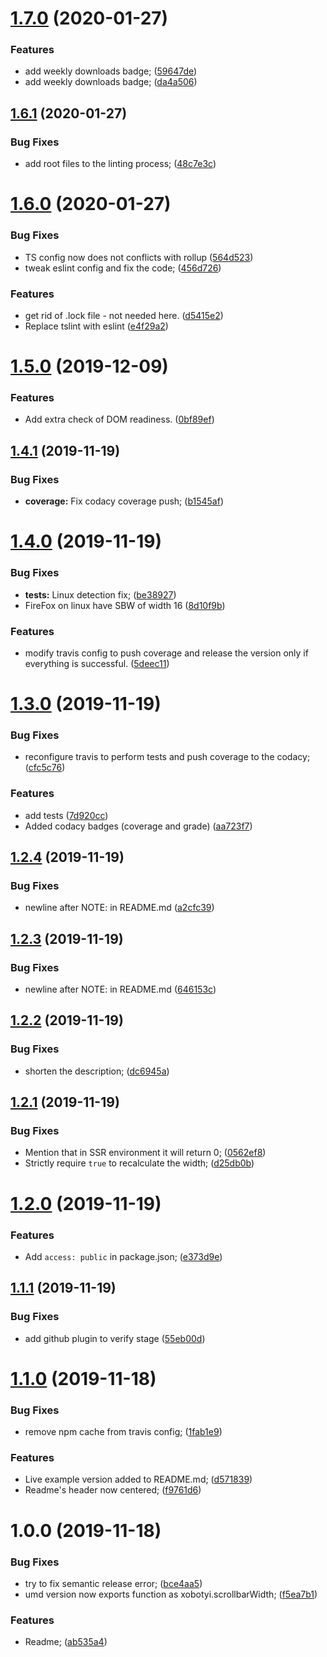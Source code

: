 # [1.7.0](https://github.com/xobotyi/scrollbar-width/compare/v1.6.1...v1.7.0) (2020-01-27)


### Features

* add weekly downloads badge; ([59647de](https://github.com/xobotyi/scrollbar-width/commit/59647de964f6f87936d61d7f876f518c8b1ff66a))
* add weekly downloads badge; ([da4a506](https://github.com/xobotyi/scrollbar-width/commit/da4a5063c02c93a72580627b843967071d2b185f))

## [1.6.1](https://github.com/xobotyi/scrollbar-width/compare/v1.6.0...v1.6.1) (2020-01-27)


### Bug Fixes

* add root files to the linting process; ([48c7e3c](https://github.com/xobotyi/scrollbar-width/commit/48c7e3ce24f4adce1bc6411fece4084d7a0ead3f))

# [1.6.0](https://github.com/xobotyi/scrollbar-width/compare/v1.5.0...v1.6.0) (2020-01-27)


### Bug Fixes

* TS config now does not conflicts with rollup ([564d523](https://github.com/xobotyi/scrollbar-width/commit/564d523f3f9b5d578cfcbc15b966b59dbda2dd0c))
* tweak eslint config and fix the code; ([456d726](https://github.com/xobotyi/scrollbar-width/commit/456d72636ded5833a18ab7d5d20e56c9dea120ef))


### Features

* get rid of .lock file - not needed here. ([d5415e2](https://github.com/xobotyi/scrollbar-width/commit/d5415e2053b3f2920891379e318a6654ed7171c3))
* Replace tslint with eslint ([e4f29a2](https://github.com/xobotyi/scrollbar-width/commit/e4f29a2f79b5c0d673c0cfdf7727915d2604c940))

# [1.5.0](https://github.com/xobotyi/scrollbar-width/compare/v1.4.1...v1.5.0) (2019-12-09)


### Features

* Add extra check of DOM readiness. ([0bf89ef](https://github.com/xobotyi/scrollbar-width/commit/0bf89efbf1344c772f5766f14fc60722c9c077a8))

## [1.4.1](https://github.com/xobotyi/scrollbar-width/compare/v1.4.0...v1.4.1) (2019-11-19)


### Bug Fixes

* **coverage:** Fix codacy coverage push; ([b1545af](https://github.com/xobotyi/scrollbar-width/commit/b1545afa2c4c3c6d15fdd6404af5aa9e4d59f649))

# [1.4.0](https://github.com/xobotyi/scrollbar-width/compare/v1.3.0...v1.4.0) (2019-11-19)


### Bug Fixes

* **tests:** Linux detection fix; ([be38927](https://github.com/xobotyi/scrollbar-width/commit/be389270341acd650bd1bd81885dfd027b0626fe))
* FireFox on linux have SBW of width 16 ([8d10f9b](https://github.com/xobotyi/scrollbar-width/commit/8d10f9b0fd2c1ce198484dbc94a27d0521e19aa2))


### Features

* modify travis config to push coverage and release the version only if everything is successful. ([5deec11](https://github.com/xobotyi/scrollbar-width/commit/5deec119ee9eaf771a7cc24c94566b2bbc0d8fdf))

# [1.3.0](https://github.com/xobotyi/scrollbar-width/compare/v1.2.4...v1.3.0) (2019-11-19)


### Bug Fixes

* reconfigure travis to perform tests and push coverage to the codacy; ([cfc5c76](https://github.com/xobotyi/scrollbar-width/commit/cfc5c760a2390aede38f1231e188ec3dfea457ad))


### Features

* add tests ([7d920cc](https://github.com/xobotyi/scrollbar-width/commit/7d920cc621cea0124561afa6d25c8a2a398ff646))
* Added codacy badges (coverage and grade) ([aa723f7](https://github.com/xobotyi/scrollbar-width/commit/aa723f7a58a04f3b067516f27397489993f1ecd3))

## [1.2.4](https://github.com/xobotyi/scrollbar-width/compare/v1.2.3...v1.2.4) (2019-11-19)


### Bug Fixes

* newline after NOTE: in README.md ([a2cfc39](https://github.com/xobotyi/scrollbar-width/commit/a2cfc39bde150e89867462b6c74c9e0b74dc8a93))

## [1.2.3](https://github.com/xobotyi/scrollbar-width/compare/v1.2.2...v1.2.3) (2019-11-19)


### Bug Fixes

* newline after NOTE: in README.md ([646153c](https://github.com/xobotyi/scrollbar-width/commit/646153cc3e4fb43122b629739d1ebcd98b0573cf))

## [1.2.2](https://github.com/xobotyi/scrollbar-width/compare/v1.2.1...v1.2.2) (2019-11-19)


### Bug Fixes

* shorten the description; ([dc6945a](https://github.com/xobotyi/scrollbar-width/commit/dc6945a717cd6ea22bc1e877a9571d387ea0f4b8))

## [1.2.1](https://github.com/xobotyi/scrollbar-width/compare/v1.2.0...v1.2.1) (2019-11-19)


### Bug Fixes

* Mention that in SSR environment it will return 0; ([0562ef8](https://github.com/xobotyi/scrollbar-width/commit/0562ef809177896b6db8b16f3bfadd4b6b2962a9))
* Strictly require `true` to recalculate the width; ([d25db0b](https://github.com/xobotyi/scrollbar-width/commit/d25db0b968bce67fe5b27bd92e65c1d71c99ea9f))

# [1.2.0](https://github.com/xobotyi/scrollbar-width/compare/v1.1.1...v1.2.0) (2019-11-19)


### Features

* Add `access: public` in package.json; ([e373d9e](https://github.com/xobotyi/scrollbar-width/commit/e373d9e582b78b2b01f67adb3c1feccb7f573c85))

## [1.1.1](https://github.com/xobotyi/scrollbar-width/compare/v1.1.0...v1.1.1) (2019-11-19)


### Bug Fixes

* add github plugin to verify stage ([55eb00d](https://github.com/xobotyi/scrollbar-width/commit/55eb00d557565ac891c99c486abe4c4ccb6e6d5a))

# [1.1.0](https://github.com/xobotyi/scrollbar-width/compare/v1.0.0...v1.1.0) (2019-11-18)


### Bug Fixes

* remove npm cache from travis config; ([1fab1e9](https://github.com/xobotyi/scrollbar-width/commit/1fab1e9c986206751c2275ce93cd7a89c8a80a3d))


### Features

* Live example version added to README.md; ([d571839](https://github.com/xobotyi/scrollbar-width/commit/d5718394cc51a5d68cec2d07c68624d0f3c8e897))
* Readme's header now centered; ([f9761d6](https://github.com/xobotyi/scrollbar-width/commit/f9761d6e772c22c5bfcd5e1a9eb92d2e569a456c))

# 1.0.0 (2019-11-18)


### Bug Fixes

* try to fix semantic release error; ([bce4aa5](https://github.com/xobotyi/scrollbar-width/commit/bce4aa550a69502cfa6cb164500bb904ed3680ec))
* umd version now exports function as xobotyi.scrollbarWidth; ([f5ea7b1](https://github.com/xobotyi/scrollbar-width/commit/f5ea7b1842f48bfd1503df2cd33f857a54815bd6))


### Features

* Readme; ([ab535a4](https://github.com/xobotyi/scrollbar-width/commit/ab535a4213e93ae841e6b041eece1a3251037dc2))
